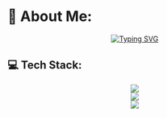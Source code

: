 # 💫 About Me:
<p align="center">
  <a href="https://git.io/typing-svg">
    <img src="https://readme-typing-svg.demolab.com?font=Fira+Code&weight=500&letterSpacing=1&pause=1000&color=3FCEF7&center=true&width=435&height=100&lines=Hi%2C+I'm+Abdeladim+Fadlane+%F0%9F%91%8B;+%F0%9F%91%A8%E2%80%8D%F0%9F%92%BB+Software+Developer" alt="Typing SVG" />
  </a>
</p>

## 💻 Tech Stack:

<div align="center">
    <img src="https://skillicons.dev/icons?i=django,github,html,js,linux,postgres,postman,py,vscode,express,react,pycharm" />
</div>
<div align="center">
    <img src="https://skillicons.dev/icons?i=git,bash,docker,c,vim,cpp,discord,linkedin,mysql,nodejs,redis,vercel" />
</div>

<div align="center">
    <img src="https://github-readme-stats.vercel.app/api/top-langs/?username=Abdeladim-Fadlane&theme=rose_pine&hide_border=false&include_all_commits=false&count_private=false&layout=compact" />
</div>

